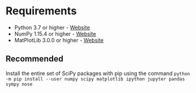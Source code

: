 # Requirements
* Python 3.7 or higher - [Website](https://www.python.org/)
* NumPy 1.15.4 or higher - [Website](http://www.numpy.org/)
* MatPlotLib 3.0.0 or higher - [Website](https://matplotlib.org/)

## Recommended
Install the entire set of SciPy packages with pip using the command
```python -m pip install --user numpy scipy matplotlib ipython jupyter pandas sympy nose```
